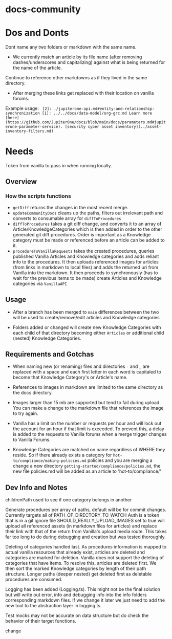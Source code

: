 # docs-community

# Dos and Donts

Dont name any two folders or markdown with the same name.

- We currently match an article by its file name (after removing dashes/underscores and capitalizing) against what is being returned for the name of the article.

Continue to reference other markdowns as if they lived in the same directory.

- After merging these links get replaced with their location on vanilla forums.

Example usage:
` [2]: ./jupiterone-api.md#entity-and-relationship-synchronization [1]: ../../docs/data-model/org-grc.md Learn more [here] (https://github.com/JupiterOne/docs/blob/main/docs/parameters.md#jupiterone-parameter-service). [security cyber asset inventory](../asset-inventory-filters.md)`

# Needs

Token from vanilla to pass in when running locally.

## Overview

### How the scripts functions

- `getDiff` returns the changes in the most recent merge.
- `updateCommunityDocs` cleans up the paths, filters out irrelevant path and converts to consumable array for `diffToProcedures`
- `diffToProcedures` takes a git diff change, and converts it to an array of Article/KnowledgeCategories which is then added in order to the other generated git diff procedures. Order is important as a Knowledge category must be made or referenced before an article can be added to it.
- `procedureToVanillaRequests` takes the created procedures, queries published Vanilla Articles and Knowledge categories and adds reliant info to the procedures. It then uploads referenced images for articles (from links in markdown to local files) and adds the returned uri from Vanilla into the markdown. It then proceeds to synchronously (has to wait for the previous items to be made) create Articles
  and Knowledge categories via `VanillaAPI`

## Usage

- After a branch has been merged to `main` differences between the two will be used to create/remove/edit articles and Knowledge categories

- Folders added or changed will create new Knowledge Categories with each child of that directory becoming either `Articles` or additional child (nested) Knowledge Categories.

## Requirements and Gotchas

- When naming new (or renaming) files and directories `-` and `_` are replaced with a space and each first letter in each word is capitaled to become that Knowledge Category's or Article's name.

- References to images in markdown are limited to the same directory as the docs directory.

- Images larger than 15 mb are supported but tend to fail during upload. You can make a change to the markdown file that references the image to try again.

- Vanilla has a limit on the number or requests per hour and will lock out the account for an hour if that limit is exceeded. To prevent this, a delay is added to the requests to Vanilla forums when a merge trigger changes to Vanilla Forums.

- Knowledge Categories are matched on name regardless of WHERE they reside. So if there already exists a category for `hot-to/compliance/making-policies.md` policies and you are merging a change a new directory `getting-started/compliance/policies.md`, the new file policies.md will be added as an article to
  'hot-to/compliance/'

## Dev Info and Notes

childrenPath used to see if one category belongs in another

Generate procedures per array of paths, default will be for commit changes. Currently targets all of PATH_OF_DIRECTORY_TO_WATCH
Auth is a token that is in a git ignore file
SHOULD_REALLY_UPLOAD_IMAGES set to true will upload all referenced assets (in markdown files for articles) and replace their link with that of the return from Vanilla's upload media route. This takes far too long to do during debugging and creation but was tested thoroughly.

Deleting of categories handled last. As procedures information is mapped to actual vanilla resources that already exist, articles are deleted and categories are marked for deletion. Vanilla does not support the deleting of categories that have items. To resolve this, articles are deleted first. We then sort the marked Knowledge categories by length of their path structure. Longer paths (deeper nested) get deleted first as deletable procedures are consumed.

Logging has been added (Logging.ts). This might not be the final solution but will write out error, info and debugging info into the info folders corresponding markdown files. If we change it later we just need to add the new tool to the abstraction layer in logging.ts.

Test mocks may not be accurate on data structure but do check the behavior of their target functions.

change
